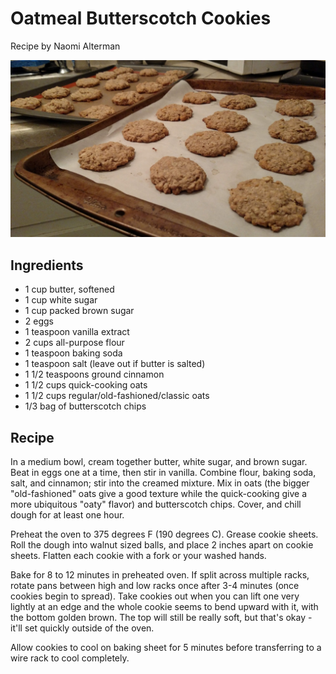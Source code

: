 # Oatmeal Butterscotch Cookies

Recipe by Naomi Alterman

![A photograph of a baking tray full of oatmeal butterscotch cookies](oatmeal-butterscotch-cookies.jpg)

## Ingredients

- 1 cup butter, softened
- 1 cup white sugar
- 1 cup packed brown sugar
- 2 eggs
- 1 teaspoon vanilla extract
- 2 cups all-purpose flour
- 1 teaspoon baking soda
- 1 teaspoon salt (leave out if butter is salted)
- 1 1/2 teaspoons ground cinnamon
- 1 1/2 cups quick-cooking oats
- 1 1/2 cups regular/old-fashioned/classic oats
- 1/3 bag of butterscotch chips

## Recipe

In a medium bowl, cream together butter, white sugar, and brown sugar. Beat in eggs one at a time, then stir in vanilla. Combine flour, baking soda, salt, and cinnamon; stir into the creamed mixture. Mix in oats (the bigger "old-fashioned" oats give a good texture while the quick-cooking give a more ubiquitous "oaty" flavor) and butterscotch chips. Cover, and chill dough for at least one hour.

Preheat the oven to 375 degrees F (190 degrees C). Grease cookie sheets. Roll the dough into walnut sized balls, and place 2 inches apart on cookie sheets. Flatten each cookie with a fork or your washed hands.

Bake for 8 to 12 minutes in preheated oven. If split across multiple racks, rotate pans between high and low racks once after 3-4 minutes (once cookies begin to spread). Take cookies out when you can lift one very lightly at an edge and the whole cookie seems to bend upward with it, with the bottom golden brown. The top will still be really soft, but that's okay - it'll set quickly outside of the oven.

Allow cookies to cool on baking sheet for 5 minutes before transferring to a wire rack to cool completely.


